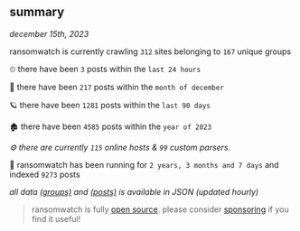 
## summary
_december 15th, 2023_

ransomwatch is currently crawling `312` sites belonging to `167` unique groups

⏲ there have been `3` posts within the `last 24 hours`

🦈 there have been `217` posts within the `month of december`

🪐 there have been `1281` posts within the `last 90 days`

🏚 there have been `4585` posts within the `year of 2023`

_⚙️ there are currently `115` online hosts & `99` custom parsers._

🦕 ransomwatch has been running for `2 years, 3 months and 7 days` and indexed `9273` posts

_all data  [(groups)](http://ransomwhat.telemetry.ltd/groups) and [(posts)](http://ransomwhat.telemetry.ltd/posts) is available in JSON (updated hourly)_

> ransomwatch is fully [open source](https://github.com/joshhighet/ransomwatch#ransomwatch--). please consider [sponsoring](https://github.com/sponsors/joshhighet) if you find it useful!
